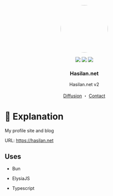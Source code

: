 <p align="center">
<img  src="https://pbs.twimg.com/profile_images/1810213845375549440/wTMIia4m_400x400.jpg"  width="150"  height="150"  style="border-radius:50%;over-flow:hidden"  />
<p align="center">
<img  src="https://img.shields.io/github/stars/Ha4lan/hasilan.net.svg?style=for-the-badge">
<img  src="https://img.shields.io/github/issues/Ha4lan/hasilan.net.svg?style=for-the-badge">
<img  src="https://img.shields.io/github/contributors/Ha4lan/hasilan.net.svg?style=for-the-badge">
</p>
<h3 align="center">Hasilan.net</h3>
<p align="center">
Hasilan.net v2
<br>
<br>
<a  href="https://twitter.com/intent/post?text=Hasilan.net&url=https://github.com/Ha4lan/hasilan.net&related=Ha4lan">Diffusion</a>
・
<a  href="https://hasilan.net/#contact">Contact</a>

# 📄 Explanation

My profile site and blog<br>

URL: https://hasilan.net

  

## Uses

- Bun

- ElysiaJS

- Typescript